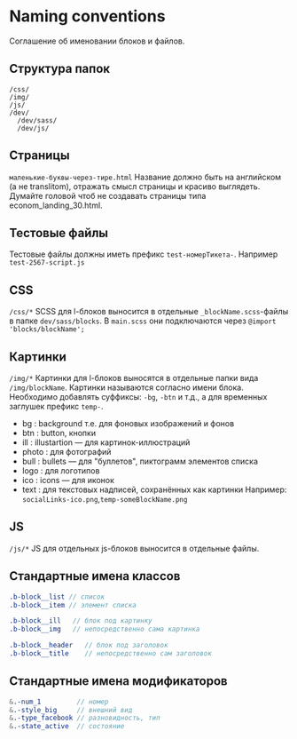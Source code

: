 # Naming conventions
Соглашение об именовании блоков и файлов.

## Структура папок
```
/css/
/img/
/js/
/dev/
  /dev/sass/
  /dev/js/
```

## Страницы
`маленькие-буквы-через-тире.html`
Название должно быть на английском (а не translitom), отражать смысл страницы и красиво выглядеть. Думайте головой чтоб не создавать страницы типа econom_landing_30.html.

## Тестовые файлы
Тестовые файлы должны иметь префикс `test-номерТикета-`.
Например `test-2567-script.js`

## CSS
`/css/*`
SCSS для l-блоков выносится в отдельные `_blockName.scss`-файлы в папке `dev/sass/blocks`.
В `main.scss` они подключаются через `@import 'blocks/blockName';`

## Картинки
`/img/*`
Картинки для l-блоков выносятся в отдельные папки вида `/img/blockName`.
Картинки называются согласно имени блока. Необходимо добавлять суффиксы: `-bg`, `-btn` и т.д., а для временных заглушек префикс `temp-`.
 * bg    : background т.е. для фоновых изображений и фонов
 * btn   : button, кнопки
 * ill   : illustartion — для картинок-иллюстраций
 * photo : для фотографий
 * bull  : bullets — для "буллетов", пиктограмм элементов списка
 * logo  : для логотипов
 * ico   : icons — для иконок
 * text  : для текстовых надписей, сохранённых как картинки
 Например: `socialLinks-ico.png`,`temp-someBlockName.png`

## JS
`/js/*`
JS для отдельных js-блоков выносится в отдельные файлы.

## Стандартные имена классов
```scss
.b-block__list // список
.b-block__item // элемент списка
```

```scss
.b-block__ill   // блок под картинку
.b-block__img   // непосредственно сама картинка
```

```scss
.b-block__header   // блок под заголовок
.b-block__title    // непосредственно сам заголовок
```

## Стандартные имена модификаторов
```scss
&.-num_1         // номер
&.-style_big     // внешний вид
&.-type_facebook // разновидность, тип
&.-state_active  // состояние
```
